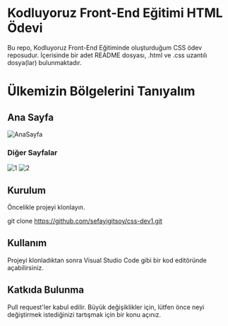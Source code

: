 # Kodluyoruz Front-End Eğitimi HTML Ödevi

Bu repo, Kodluyoruz Front-End Eğitiminde oluşturduğum CSS ödev reposudur. İçerisinde bir adet README dosyası, .html ve .css uzantılı dosya(lar) bulunmaktadır.

# Ülkemizin Bölgelerini Tanıyalım
## Ana Sayfa
![AnaSayfa](img/Screenshot_1.png)
### Diğer Sayfalar
![1](img/Screenshot_2.png)
![2](img/Screenshot_3.png)

## Kurulum

Öncelikle projeyi klonlayın.

git clone https://github.com/sefayigitsoy/css-dev1.git

## Kullanım

Projeyi klonladıktan sonra Visual Studio Code gibi bir kod editöründe açabilirsiniz.

## Katkıda Bulunma

Pull request'ler kabul edilir. Büyük değişiklikler için, lütfen önce neyi değiştirmek istediğinizi tartışmak için bir konu açınız.
